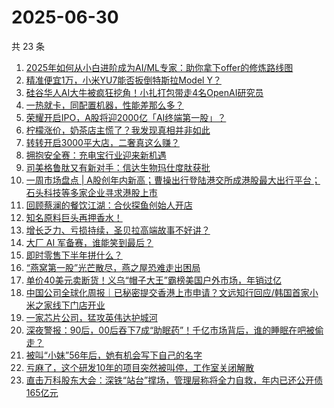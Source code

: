 # 2025-06-30

共 23 条

<!-- BEGIN 36KR -->
<!-- 最后更新时间 2025-06-30 06:24:40 +0800 -->
1. [2025年如何从小白进阶成为AI/ML专家：助你拿下offer的修炼路线图](https://36kr.com/p/3320462537484547)
1. [精准便宜1万，小米YU7能否扳倒特斯拉Model Y？](https://36kr.com/p/3356821417789445)
1. [硅谷华人AI大牛被疯狂挖角！小扎打包带走4名OpenAI研究员](https://36kr.com/p/3357016091690754)
1. [一热就卡，同配置机器，性能差那么多？](https://36kr.com/p/3356264549500681)
1. [荣耀开启IPO，A股将迎2000亿「AI终端第一股」？](https://36kr.com/p/3356242877077637)
1. [柠檬涨价，奶茶店主慌了？我发现真相并非如此](https://36kr.com/p/3356894152607491)
1. [转转开启3000平大店，二奢真这么赚？](https://36kr.com/p/3355964465481734)
1. [拥抱安全赛：充电宝行业迎来新机遇](https://36kr.com/p/3356242488891782)
1. [司美格鲁肽又有新对手：信达生物玛仕度肽获批](https://36kr.com/p/3355647712675845)
1. [一周市场盘点 | A股创年内新高；曹操出行登陆港交所成港股最大出行平台；石头科技等多家企业寻求港股上市](https://36kr.com/p/3355760818849537)
1. [回顾蔡澜的餐饮江湖：合伙探鱼创始人开店](https://36kr.com/p/3355647668619013)
1. [知名原料巨头再押香水！](https://36kr.com/p/3356084085671681)
1. [增长乏力、亏损持续，圣贝拉高端故事不好讲？](https://36kr.com/p/3355737415354371)
1. [大厂 AI 军备赛，谁能笑到最后？](https://36kr.com/p/3356264355694593)
1. [即时零售下半年拼什么？](https://36kr.com/p/3356089984112774)
1. [“燕窝第一股”光芒散尽，燕之屋恐难走出困局](https://36kr.com/p/3356878075172993)
1. [单价40美元卖断货！义乌“帽子大王”霸榜美国户外市场，年销过亿](https://36kr.com/p/3356166643418884)
1. [中国公司全球化周报｜已秘密提交香港上市申请？文远知行回应/韩国首家小米之家线下门店开业](https://36kr.com/p/3356937228634112)
1. [一家芯片公司，猛攻英伟达护城河](https://36kr.com/p/3356920433477632)
1. [深夜警报：90后，00后吞下7成“助眠药”！千亿市场背后，谁的睡眠在吧被偷走？](https://36kr.com/p/3354775084664840)
1. [被叫“小妹”56年后，她有机会写下自己的名字](https://36kr.com/p/3357007745976326)
1. [亏麻了，这个研发10年的项目突然被叫停，工作室关闭解散](https://36kr.com/p/3356232330938116)
1. [直击万科股东大会：深铁“站台”撑场，管理层称将全力自救，年内已还公开债165亿元](https://36kr.com/p/3355881185314565)
<!-- END 36KR -->